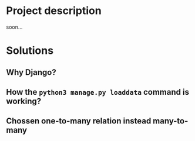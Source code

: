 # Project description

soon...

# Solutions

## Why Django?

## How the `python3 manage.py loaddata` command is working?

## Chossen one-to-many relation instead many-to-many

